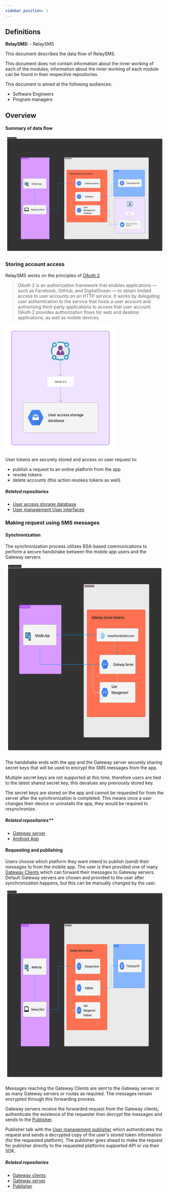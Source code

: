 ```yaml
---
sidebar_position: 1
---
```


## Definitions

**RelaySMS:** - RelaySMS

This document describes the data flow of RelaySMS.

This document does not contain information about the inner working of each of the modules; information about the inner working of each module can be found in their respective repositories.

This document is aimed at the following audiences:

- Software Engineers
- Program managers

## Overview

#### Summary of data flow

<img alt="Figure: swob merge flow" src="https://github.com/smswithoutborders/SMSWithoutBorders-Resources/raw/master/multimedia/img/developers/swob_merge_flow.png" />

### Storing account access

RelaySMS works on the principles of [OAuth 2](https://www.digitalocean.com/community/tutorials/an-introduction-to-oauth-2).

> OAuth 2 is an authorization framework that enables applications — such as Facebook, GitHub, and DigitalOcean — to obtain limited access to user accounts on an HTTP service. It works by delegating user authentication to the service that hosts a user account and authorizing third-party applications to access that user account. OAuth 2 provides authorization flows for web and desktop applications, as well as mobile devices.

<img width="350" height="400" src="https://github.com/smswithoutborders/SMSWithoutBorders-Resources/raw/master/multimedia/img/developers/swob_auth.png" />

User tokens are securely stored and access on user request to:

- publish a request to an online platform from the app
- revoke tokens
- delete accounts (this action revokes tokens as well).

##### Related repositories

- [User access storage database](https://github.com/smswithoutborders/SMSwithoutborders-BE)
- [User management User interfaces](https://github.com/smswithoutborders/smswithoutborders.com)

### Making request using SMS messages

#### Synchronization

The synchronization process utilizes RSA-based communications to perform a secure handshake between the mobile app users and the Gateway servers.

<img width="750" height="600" src="https://github.com/smswithoutborders/SMSWithoutBorders-Resources/raw/master/multimedia/img/developers/swob_sync.png" />

The handshake ends with the app and the Gateway server securely sharing secret keys that will be used to encrypt the SMS messages from the app.

Multiple secret keys are not supported at this time, therefore users are tied to the latest shared secret key; this devalues any previously stored key.

The secret keys are stored on the app and cannot be requested for from the server after the synchronization is completed. This means once a user changes their device or uninstalls the app, they would be required to resynchronize.

##### Related repositories\*\*

- [Gateway server](https://github.com/smswithoutborders/SMSWithoutBorders-Gateway-Server)
- [Android App](https://github.com/smswithoutborders/SMSwithoutBorders-App-Android)

#### Requesting and publishing

Users choose which platform they want intend to publish (send) their messages to from the mobile app. The user is then provided one of many [Gateway Clients](https://github.com/smswithoutborders/SMSWithoutBorders-Gateway-Client) which can forward their messages to Gateway servers. Default Gateway servers are chosen and provided to the user after synchronization happens, but this can be manually changed by the user.

<img width="750" height="600" src="https://github.com/smswithoutborders/SMSWithoutBorders-Resources/raw/master/multimedia/img/developers/swob_request_and_publish.png" />

Messages reaching the Gateway Clients are sent to the Gateway server or as many Gateway servers or routes as required.
The messages remain encrypted through this forwarding process.

Gateway servers receive the forwarded request from the Gateway clients, authenticate the existence of the requester then decrypt the messages and sends to the [Publisher](https://github.com/smswithoutborders/SMSWithoutBorders-Publisher).

Publisher talk with the [User management publisher](https://github.com/smswithoutborders/SMSwithoutborders-BE) which authenticates the request and sends a decrypted copy of the user's stored token information (for the requested platform). The publisher goes ahead to make the request for publisher directly to the requested platforms supported API or via their SDK.

##### Related repositories

- [Gateway clients](https://github.com/smswithoutborders/SMSWithoutBorders-Gateway-Client)
- [Gateway server](https://github.com/smswithoutborders/SMSWithoutBorders-Gateway-Server)
- [Publisher](https://github.com/smswithoutborders/SMSWithoutBorders-Publisher)
